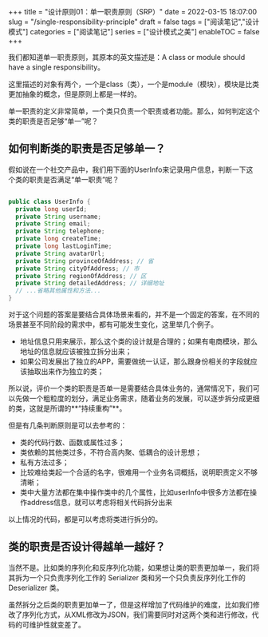 +++
title = "设计原则01：单一职责原则（SRP）"
date = 2022-03-15 18:07:00
slug = "/single-responsibility-principle"
draft = false
tags = ["阅读笔记","设计模式"]
categories = ["阅读笔记"]
series = ["设计模式之美"]
enableTOC = false
+++



我们都知道单一职责原则，其原本的英文描述是：A class or module should have a single responsibility。



这里描述的对象有两个，一个是class（类），一个是module（模块），模块是比类更加抽象的概念，但是原则上都是一样的。



单一职责的定义非常简单，一个类只负责一个职责或者功能。那么，如何判定这个类的职责是否足够“单一”呢？



## 如何判断类的职责是否足够单一？

假如说在一个社交产品中，我们用下面的UserInfo来记录用户信息，判断一下这个类的职责是否满足“单一职责”呢？

```java

public class UserInfo {
  private long userId;
  private String username;
  private String email;
  private String telephone;
  private long createTime;
  private long lastLoginTime;
  private String avatarUrl;
  private String provinceOfAddress; // 省
  private String cityOfAddress; // 市
  private String regionOfAddress; // 区 
  private String detailedAddress; // 详细地址
  // ...省略其他属性和方法...
}
```

对于这个问题的答案是要结合具体场景来看的，并不是一个固定的答案，在不同的场景甚至不同阶段的需求中，都有可能发生变化，这里举几个例子。

- 地址信息只用来展示，那么这个类的设计就是合理的；如果有电商模块，那么地址的信息就应该被独立拆分出来；
- 如果公司发展出了独立的APP，需要做统一认证，那么跟身份相关的字段就应该抽取出来作为独立的类；

所以说，评价一个类的职责是否单一是需要结合具体业务的，通常情况下，我们可以先做一个粗粒度的划分，满足业务需求，随着业务的发展，可以逐步拆分成更细的类，这就是所谓的**“持续重构”**。



但是有几条判断原则是可以去参考的：

- 类的代码行数、函数或属性过多；
- 类依赖的其他类过多，不符合高内聚、低耦合的设计思想；
- 私有方法过多；
- 比较难给类起一个合适的名字，很难用一个业务名词概括，说明职责定义不够清晰；
- 类中大量方法都在集中操作类中的几个属性，比如userInfo中很多方法都在操作address信息，就可以考虑将相关代码拆分出来

以上情况的代码，都是可以考虑将类进行拆分的。



## 类的职责是否设计得越单一越好？

当然不是。比如类的序列化和反序列化功能，如果想让类的职责更加单一，我们将其拆为一个只负责序列化工作的 Serializer 类和另一个只负责反序列化工作的 Deserializer 类。



虽然拆分之后类的职责更加单一了，但是这样增加了代码维护的难度，比如我们修改了序列化方式，从XML修改为JSON，我们需要同时对这两个类和进行修改，代码的可维护性就变差了。
